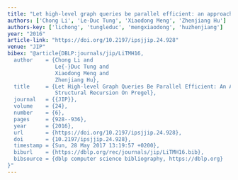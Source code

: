 ```yaml
---
title: "Let high-level graph queries be parallel efficient: an approach over structural recursion on pregel"
authors: ['Chong Li', 'Le-Duc Tung', 'Xiaodong Meng', 'Zhenjiang Hu']
authors-key: ['lichong', 'tungleduc', 'mengxiaodong', 'huzhenjiang']
year: "2016"
article-link: "https://doi.org/10.2197/ipsjjip.24.928"
venue: "JIP"
bibex: "@article{DBLP:journals/jip/LiTMH16,
  author    = {Chong Li and
               Le{-}Duc Tung and
               Xiaodong Meng and
               Zhenjiang Hu},
  title     = {Let High-level Graph Queries Be Parallel Efficient: An Approach Over
               Structural Recursion On Pregel},
  journal   = {{JIP}},
  volume    = {24},
  number    = {6},
  pages     = {928--936},
  year      = {2016},
  url       = {https://doi.org/10.2197/ipsjjip.24.928},
  doi       = {10.2197/ipsjjip.24.928},
  timestamp = {Sun, 28 May 2017 13:19:57 +0200},
  biburl    = {https://dblp.org/rec/journals/jip/LiTMH16.bib},
  bibsource = {dblp computer science bibliography, https://dblp.org}
}"
---
```

